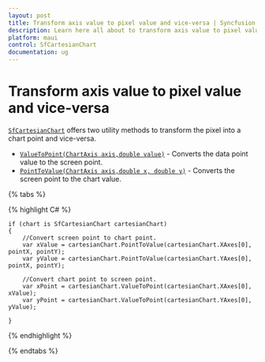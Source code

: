 ```yaml
---
layout: post
title: Transform axis value to pixel value and vice-versa | Syncfusion
description: Learn here all about to transform axis value to pixel value and vice-versa in SfCartesianChart in Syncfusion .NET MAUI Chart (SfCartesianChart) control.
platform: maui
control: SfCartesianChart
documentation: ug
---
```


# Transform axis value to pixel value and vice-versa

[`SfCartesianChart`](https://help.syncfusion.com/cr/maui/Syncfusion.Maui.Charts.SfCartesianChart.html?tabs=tabid-1) offers two utility methods to transform the pixel into a chart point and vice-versa.

* [`ValueToPoint(ChartAxis axis,double value)`](https://help.syncfusion.com/cr/maui/Syncfusion.Maui.Charts.SfCartesianChart.html#Syncfusion_Maui_Charts_SfCartesianChart_ValueToPoint_Syncfusion_Maui_Charts_ChartAxis_System_Double_) - Converts the data point value to the screen point.
* [`PointToValue(ChartAxis axis,double x, double y)`](https://help.syncfusion.com/cr/maui/Syncfusion.Maui.Charts.SfCartesianChart.html#Syncfusion_Maui_Charts_SfCartesianChart_PointToValue_Syncfusion_Maui_Charts_ChartAxis_System_Double_System_Double_) - Converts the screen point to the chart value.

{% tabs %}

{% highlight C# %}


    if (chart is SfCartesianChart cartesianChart)
    {
        //Convert screen point to chart point.
        var xValue = cartesianChart.PointToValue(cartesianChart.XAxes[0], pointX, pointY);
        var yValue = cartesianChart.PointToValue(cartesianChart.YAxes[0], pointX, pointY);

        //Convert chart point to screen point.
        var xPoint = cartesianChart.ValueToPoint(cartesianChart.XAxes[0], xValue);
        var yPoint = cartesianChart.ValueToPoint(cartesianChart.YAxes[0], yValue);
    
    }

{% endhighlight  %}

{% endtabs %}